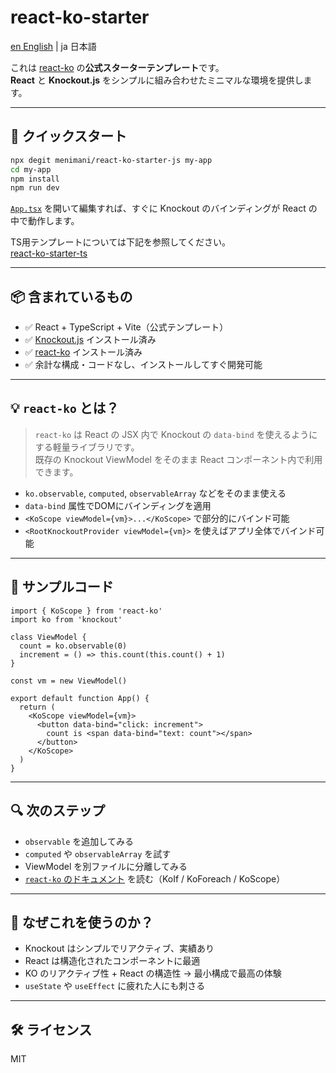 # react-ko-starter

[en English](./README.md) | ja 日本語

これは [react-ko](https://github.com/menimani/react-ko) の**公式スターターテンプレート**です。  
**React** と **Knockout.js** をシンプルに組み合わせたミニマルな環境を提供します。

---

## 🚀 クイックスタート

```bash
npx degit menimani/react-ko-starter-js my-app
cd my-app
npm install
npm run dev
```

[`App.tsx`](./src/App.jsx) を開いて編集すれば、すぐに Knockout のバインディングが React の中で動作します。

TS用テンプレートについては下記を参照してください。  
[react-ko-starter-ts](https://github.com/menimani/react-ko-starter-ts)

---

## 📦 含まれているもの

- ✅ React + TypeScript + Vite（公式テンプレート）
- ✅ [Knockout.js](https://knockoutjs.com/) インストール済み
- ✅ [react-ko](https://github.com/menimani/react-ko) インストール済み
- ✅ 余計な構成・コードなし、インストールしてすぐ開発可能

---

## 💡 `react-ko` とは？

> `react-ko` は React の JSX 内で Knockout の `data-bind` を使えるようにする軽量ライブラリです。  
> 既存の Knockout ViewModel をそのまま React コンポーネント内で利用できます。

- `ko.observable`, `computed`, `observableArray` などをそのまま使える
- `data-bind` 属性でDOMにバインディングを適用
- `<KoScope viewModel={vm}>...</KoScope>` で部分的にバインド可能
- `<RootKnockoutProvider viewModel={vm}>` を使えばアプリ全体でバインド可能

---

## 🧪 サンプルコード

```tsx
import { KoScope } from 'react-ko'
import ko from 'knockout'

class ViewModel {
  count = ko.observable(0)
  increment = () => this.count(this.count() + 1)
}

const vm = new ViewModel()

export default function App() {
  return (
    <KoScope viewModel={vm}>
      <button data-bind="click: increment">
        count is <span data-bind="text: count"></span>
      </button>
    </KoScope>
  )
}
```

---

## 🔍 次のステップ

- `observable` を追加してみる
- `computed` や `observableArray` を試す
- ViewModel を別ファイルに分離してみる
- [`react-ko` のドキュメント](https://github.com/menimani/react-ko) を読む（KoIf / KoForeach / KoScope）

---

## 🧠 なぜこれを使うのか？

- Knockout はシンプルでリアクティブ、実績あり
- React は構造化されたコンポーネントに最適
- KO のリアクティブ性 + React の構造性 → 最小構成で最高の体験
- `useState` や `useEffect` に疲れた人にも刺さる

---

## 🛠️ ライセンス

MIT
